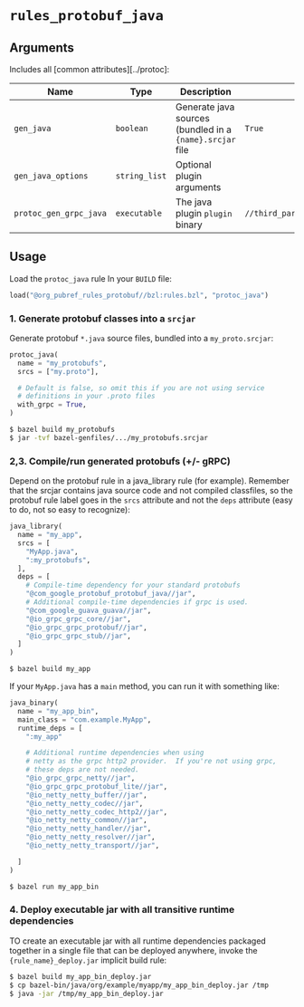 # `rules_protobuf_java`

## Arguments

Includes all [common attributes][../protoc]:

| Name | Type | Description | Default |
| ---- | ---- | ----------- | ------- |
| `gen_java` | `boolean` | Generate java sources (bundled in a `{name}.srcjar` file | `True` |
| `gen_java_options` | `string_list` | Optional plugin arguments |  |
| `protoc_gen_grpc_java` | `executable` | The java plugin `plugin` binary | `//third_party/protobuf:protoc_gen_grpc_java` |

## Usage

Load the `protoc_java` rule In your `BUILD` file:

```python
load("@org_pubref_rules_protobuf//bzl:rules.bzl", "protoc_java")
```

### 1. Generate protobuf classes into a `srcjar`

Generate protobuf `*.java` source files, bundled into a
`my_proto.srcjar`:

```python
protoc_java(
  name = "my_protobufs",
  srcs = ["my.proto"],

  # Default is false, so omit this if you are not using service
  # definitions in your .proto files
  with_grpc = True,
)
```

```sh
$ bazel build my_protobufs
$ jar -tvf bazel-genfiles/.../my_protobufs.srcjar
```

### 2,3. Compile/run generated protobufs (+/- gRPC)

Depend on the protobuf rule in a java_library rule (for example).
Remember that the srcjar contains java source code and not compiled
classfiles, so the protobuf rule label goes in the `srcs` attribute
and not the `deps` attribute (easy to do, not so easy to recognize):

```python
java_library(
  name = "my_app",
  srcs = [
    "MyApp.java",
    ":my_protobufs",
  ],
  deps = [
    # Compile-time dependency for your standard protobufs
    "@com_google_protobuf_protobuf_java//jar",
    # Additional compile-time dependencies if grpc is used.
    "@com_google_guava_guava//jar",
    "@io_grpc_grpc_core//jar",
    "@io_grpc_grpc_protobuf//jar",
    "@io_grpc_grpc_stub//jar",
  ]
)
```

```sh
$ bazel build my_app
```

If your `MyApp.java` has a `main` method, you can run it with
something like:

```python
java_binary(
  name = "my_app_bin",
  main_class = "com.example.MyApp",
  runtime_deps = [
    ":my_app"

    # Additional runtime dependencies when using
    # netty as the grpc http2 provider.  If you're not using grpc,
    # these deps are not needed.
    "@io_grpc_grpc_netty//jar",
    "@io_grpc_grpc_protobuf_lite//jar",
    "@io_netty_netty_buffer//jar",
    "@io_netty_netty_codec//jar",
    "@io_netty_netty_codec_http2//jar",
    "@io_netty_netty_common//jar",
    "@io_netty_netty_handler//jar",
    "@io_netty_netty_resolver//jar",
    "@io_netty_netty_transport//jar",

  ]
)
```

```sh
$ bazel run my_app_bin
```

### 4. Deploy executable jar with all transitive runtime dependencies

TO create an executable jar with all runtime dependencies packaged
together in a single file that can be deployed anywhere, invoke the
`{rule_name}_deploy.jar` implicit build rule:


```sh
$ bazel build my_app_bin_deploy.jar
$ cp bazel-bin/java/org/example/myapp/my_app_bin_deploy.jar /tmp
$ java -jar /tmp/my_app_bin_deploy.jar
```
